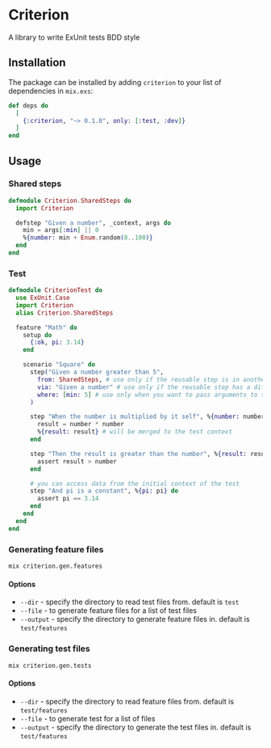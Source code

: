 # Criterion

A library to write ExUnit tests BDD style

## Installation

The package can be installed
by adding `criterion` to your list of dependencies in `mix.exs`:

```elixir
def deps do
  [
    {:criterion, "~> 0.1.0", only: [:test, :dev]}
  ]
end
```

## Usage

### Shared steps

```elixir
defmodule Criterion.SharedSteps do
  import Criterion

  defstep "Given a number", _context, args do
    min = args[:min] || 0
    %{number: min + Enum.random(0..100)}
  end
end
```

### Test

```elixir
defmodule CriterionTest do
  use ExUnit.Case
  import Criterion
  alias Criterion.SharedSteps

  feature "Math" do
    setup do
      {:ok, pi: 3.14}
    end

    scenario "Square" do
      step("Given a number greater than 5",
        from: SharedSteps, # use only if the reusable step is in another module
        via: "Given a number" # use only if the reusable step has a different step name,
        where: [min: 5] # use only when you want to pass arguments to the reusable step,
      )

      step "When the number is multiplied by it self", %{number: number} do
        result = number * number
        %{result: result} # will be merged to the test context
      end

      step "Then the result is greater than the number", %{result: result, number: number} do
        assert result > number
      end

      # you can access data from the initial context of the test
      step "And pi is a constant", %{pi: pi} do
        assert pi == 3.14
      end
    end
  end
end
```

### Generating feature files

```
mix criterion.gen.features
```

#### Options

- `--dir` - specify the directory to read test files from. default is `test`
- `--file` - to generate feature files for a list of test files
- `--output` - specify the directory to generate feature files in. default is `test/features`

### Generating test files

```
mix criterion.gen.tests
```

#### Options

- `--dir` - specify the directory to read feature files from. default is `test/features`
- `--file` - to generate test for a list of files
- `--output` - specify the directory to generate the test files in. default is `test/features`
